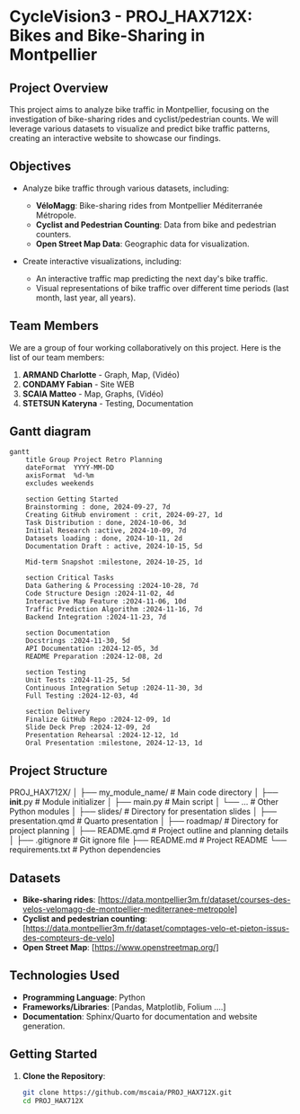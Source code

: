 # CycleVision3 - PROJ_HAX712X: Bikes and Bike-Sharing in Montpellier

## Project Overview
This project aims to analyze bike traffic in Montpellier, focusing on the investigation of bike-sharing rides and cyclist/pedestrian counts. We will leverage various datasets to visualize and predict bike traffic patterns, creating an interactive website to showcase our findings.

## Objectives
- Analyze bike traffic through various datasets, including:
  - **VéloMagg**: Bike-sharing rides from Montpellier Méditerranée Métropole.
  - **Cyclist and Pedestrian Counting**: Data from bike and pedestrian counters.
  - **Open Street Map Data**: Geographic data for visualization.

- Create interactive visualizations, including:
  - An interactive traffic map predicting the next day's bike traffic.
  - Visual representations of bike traffic over different time periods (last month, last year, all years).

## Team Members

We are a group of four working collaboratively on this project. Here is the list of our team members:

1. **ARMAND Charlotte** - Graph, Map, (Vidéo)
2. **CONDAMY Fabian** - Site WEB
3. **SCAIA Matteo** - Map, Graphs, (Vidéo)
4. **STETSUN Kateryna** - Testing, Documentation

## Gantt diagram
```mermaid
gantt
    title Group Project Retro Planning
    dateFormat  YYYY-MM-DD
    axisFormat  %d-%m
    excludes weekends

    section Getting Started
    Brainstorming : done, 2024-09-27, 7d
    Creating GitHub enviroment : crit, 2024-09-27, 1d
    Task Distribution : done, 2024-10-06, 3d
    Initial Research :active, 2024-10-09, 7d
    Datasets loading : done, 2024-10-11, 2d
    Documentation Draft : active, 2024-10-15, 5d

    Mid-term Snapshot :milestone, 2024-10-25, 1d

    section Critical Tasks
    Data Gathering & Processing :2024-10-28, 7d
    Code Structure Design :2024-11-02, 4d
    Interactive Map Feature :2024-11-06, 10d
    Traffic Prediction Algorithm :2024-11-16, 7d
    Backend Integration :2024-11-23, 7d

    section Documentation
    Docstrings :2024-11-30, 5d
    API Documentation :2024-12-05, 3d
    README Preparation :2024-12-08, 2d

    section Testing
    Unit Tests :2024-11-25, 5d
    Continuous Integration Setup :2024-11-30, 3d
    Full Testing :2024-12-03, 4d

    section Delivery
    Finalize GitHub Repo :2024-12-09, 1d
    Slide Deck Prep :2024-12-09, 2d
    Presentation Rehearsal :2024-12-12, 1d
    Oral Presentation :milestone, 2024-12-13, 1d
```

## Project Structure
PROJ_HAX712X/
│
├── my_module_name/             # Main code directory
│   ├── __init__.py             # Module initializer
│   ├── main.py                  # Main script
│   └── ...                      # Other Python modules
│
├── slides/                      # Directory for presentation slides
│   ├── presentation.qmd         # Quarto presentation
│
├── roadmap/                     # Directory for project planning
│   ├── README.qmd               # Project outline and planning details
│
├── .gitignore                   # Git ignore file
├── README.md                    # Project README
└── requirements.txt             # Python dependencies

## Datasets
- **Bike-sharing rides**: [https://data.montpellier3m.fr/dataset/courses-des-velos-velomagg-de-montpellier-mediterranee-metropole]
- **Cyclist and pedestrian counting**: [https://data.montpellier3m.fr/dataset/comptages-velo-et-pieton-issus-des-compteurs-de-velo]
- **Open Street Map**: [https://www.openstreetmap.org/]

## Technologies Used
- **Programming Language**: Python
- **Frameworks/Libraries**: [Pandas, Matplotlib, Folium ....]
- **Documentation**: Sphinx/Quarto for documentation and website generation.

## Getting Started
1. **Clone the Repository**:
   ```bash
   git clone https://github.com/mscaia/PROJ_HAX712X.git
   cd PROJ_HAX712X
